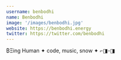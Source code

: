 ```yaml
---
username: benbodhi
name: Benbodhi
image: '/images/benbodhi.jpg'
website: https://benbodhi.energy
twitter: https://twitter.com/benbodhi
---
```

₿Ξing Human ✦ code, music, snow ✦ ⌐◨-◨